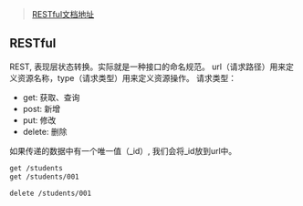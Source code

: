 > [RESTful文档地址](http://restful.p2hp.com/)
## **RESTful**
REST, 表现层状态转换。实际就是一种接口的命名规范。
url（请求路径）用来定义资源名称，type（请求类型）用来定义资源操作。
请求类型：
+ get: 获取、查询
+ post: 新增
+ put: 修改
+ delete: 删除

如果传递的数据中有一个唯一值（_id）, 我们会将_id放到url中。
```bash
get /students
get /students/001

delete /students/001
```
